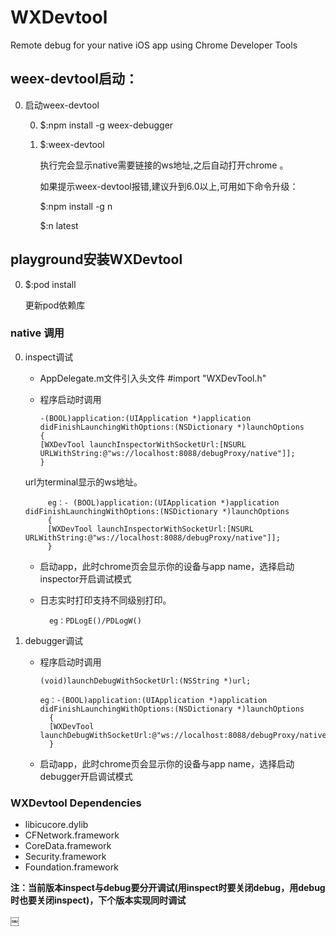 # WXDevtool
Remote debug for your native iOS app using Chrome Developer Tools

## weex-devtool启动：

0. 启动weex-devtool

	0. $:npm install -g weex-debugger

	0. $:weex-devtool  

		执行完会显示native需要链接的ws地址,之后自动打开chrome 。
		
		如果提示weex-devtool报错,建议升到6.0以上,可用如下命令升级：
		
		$:npm install -g n
		
		$:n latest
		
		
## playground安装WXDevtool
0. $:pod install
    
    更新pod依赖库

### native 调用 
0. inspect调试
	* AppDelegate.m文件引入头文件 #import "WXDevTool.h"
	* 程序启动时调用 
		
		
	
		  -(BOOL)application:(UIApplication *)application didFinishLaunchingWithOptions:(NSDictionary *)launchOptions
		  {
		  [WXDevTool launchInspectorWithSocketUrl:[NSURL  URLWithString:@"ws://localhost:8088/debugProxy/native"]];   		  }
		
	url为terminal显示的ws地址。

	 		eg：- (BOOL)application:(UIApplication *)application didFinishLaunchingWithOptions:(NSDictionary *)launchOptions
			{
			[WXDevTool launchInspectorWithSocketUrl:[NSURL URLWithString:@"ws://localhost:8088/debugProxy/native"]];
			}

	 
	* 启动app，此时chrome页会显示你的设备与app name，选择启动inspector开启调试模式
	* 日志实时打印支持不同级别打印。
	
			eg：PDLogE()/PDLogW()

0. debugger调试
	* 程序启动时调用
	
		  (void)launchDebugWithSocketUrl:(NSString *)url;
	 
	 	  eg：-(BOOL)application:(UIApplication *)application didFinishLaunchingWithOptions:(NSDictionary *)launchOptions
			{
    		[WXDevTool launchDebugWithSocketUrl:@"ws://localhost:8088/debugProxy/native"];
			}

	* 启动app，此时chrome页会显示你的设备与app name，选择启动debugger开启调试模式
	
### WXDevtool Dependencies

* libicucore.dylib
* CFNetwork.framework
* CoreData.framework
* Security.framework
* Foundation.framework

**注：当前版本inspect与debug要分开调试(用inspect时要关闭debug，用debug时也要关闭inspect)，下个版本实现同时调试**



￼